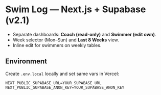 # Swim Log — Next.js + Supabase (v2.1)
- Separate dashboards: **Coach (read-only)** and **Swimmer (edit own)**.
- Week selector (Mon–Sun) and **Last 8 Weeks** view.
- Inline edit for swimmers on weekly tables.

## Environment
Create `.env.local` locally and set same vars in Vercel:
```
NEXT_PUBLIC_SUPABASE_URL=YOUR_SUPABASE_URL
NEXT_PUBLIC_SUPABASE_ANON_KEY=YOUR_SUPABASE_ANON_KEY
```
